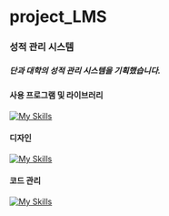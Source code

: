 # project_LMS

### 성적 관리 시스템

##### 단과 대학의 성적 관리 시스템을 기획했습니다.


#### 사용 프로그램 및 라이브러리
[![My Skills](https://skillicons.dev/icons?i=vscode,html,css,react,js,ts,redux,styledcomponents,mui&theme=light)](https://skillicons.dev)

#### 디자인

[![My Skills](https://skillicons.dev/icons?i=figma&theme=light)](https://skillicons.dev)

#### 코드 관리

[![My Skills](https://skillicons.dev/icons?i=github,source)](https://skillicons.dev)

